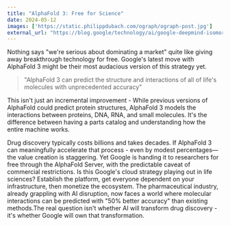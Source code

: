 ```yaml
---
title: "AlphaFold 3: Free for Science"
date: 2024-05-12
images: ['https://static.philippdubach.com/ograph/ograph-post.jpg']
external_url: "https://blog.google/technology/ai/google-deepmind-isomorphic-alphafold-3-ai-model/"
---
```


Nothing says "we're serious about dominating a market" quite like giving away breakthrough technology for free. Google's latest move with AlphaFold 3 might be their most audacious version of this strategy yet.

> "AlphaFold 3 can predict the structure and interactions of all of life's molecules with unprecedented accuracy"

This isn't just an incremental improvement - While previous versions of AlphaFold could predict protein structures, AlphaFold 3 models the interactions between proteins, DNA, RNA, and small molecules. It's the difference between having a parts catalog and understanding how the entire machine works.

Drug discovery typically costs billions and takes decades. If AlphaFold 3 can meaningfully accelerate that process - even by modest percentages—the value creation is staggering. Yet Google is handing it to researchers for free through the AlphaFold Server, with the predictable caveat of commercial restrictions. Is this Google's cloud strategy playing out in life sciences? Establish the platform, get everyone dependent on your infrastructure, then monetize the ecosystem. The pharmaceutical industry, already grappling with AI disruption, now faces a world where molecular interactions can be predicted with "50% better accuracy" than existing methods.The real question isn't whether AI will transform drug discovery - it's whether Google will own that transformation. 